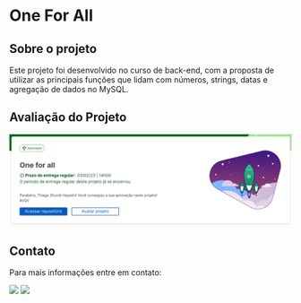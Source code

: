 <h1> One For All </h1>

<h2> Sobre o projeto </h2>

<div> 
Este projeto foi desenvolvido no curso de back-end, com a proposta de utilizar as principais funções que lidam com números, strings, datas e agregação de dados no MySQL.

</div> 

<h2> Avaliação do Projeto </h2>

<img src="images/avaliacao.png"/>

<h2>Contato </h2>

<p> Para mais informações entre em contato: </p>

<div>
<a href="https://www.linkedin.com/in/thiago-hayashi-037732109/" target="_blank"><img src="https://img.shields.io/badge/-LinkedIn-%230077B5?style=for-the-badge&logo=linkedin&logoColor=white" target="_blank"></a>

<a href = "shundi_hayashi@hotmail.com">
<img src="https://img.shields.io/badge/Microsoft_Outlook-0078D4?style=for-the-badge&logo=microsoft-outlook&logoColor=white" target="_blank">
</a>
</div>